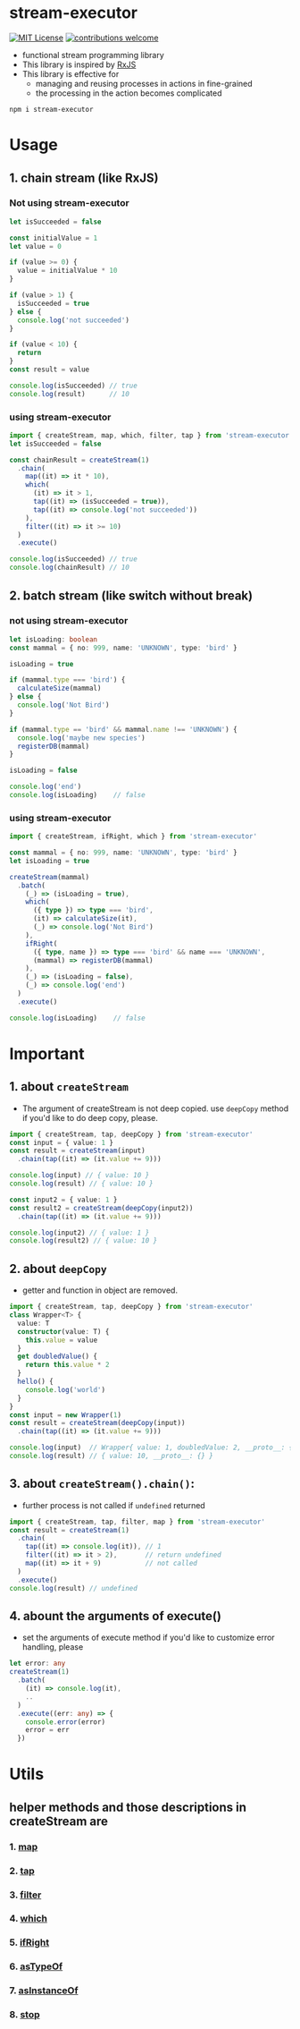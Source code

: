 # stream-executor
[![MIT License](http://img.shields.io/badge/license-MIT-blue.svg?style=flat)](LICENSE)
[![contributions welcome](https://img.shields.io/badge/contributions-welcome-brightgreen.svg?style=flat)](https://github.com/nor-ko-hi-jp/stream-executor/issues)

- functional stream programming library
- This library is inspired by [RxJS](https://github.com/ReactiveX/rxjs)
- This library is effective for
  - managing and reusing processes in actions in fine-grained
  - the processing in the action becomes complicated

```
npm i stream-executor
```

# Usage

## 1. chain stream (like RxJS)

### Not using stream-executor 
```ts
let isSucceeded = false

const initialValue = 1
let value = 0

if (value >= 0) {
  value = initialValue * 10
}

if (value > 1) {
  isSucceeded = true
} else {
  console.log('not succeeded')
}

if (value < 10) {
  return
}
const result = value

console.log(isSucceeded) // true
console.log(result)      // 10
```

###  using stream-executor
```ts
import { createStream, map, which, filter, tap } from 'stream-executor'
let isSucceeded = false

const chainResult = createStream(1)
  .chain(
    map((it) => it * 10),
    which(
      (it) => it > 1,
      tap((it) => (isSucceeded = true)),
      tap((it) => console.log('not succeeded'))
    ),
    filter((it) => it >= 10)
  )
  .execute()

console.log(isSucceeded) // true
console.log(chainResult) // 10
```

## 2. batch stream (like switch without break)

### not using stream-executor 
```ts
let isLoading: boolean
const mammal = { no: 999, name: 'UNKNOWN', type: 'bird' }

isLoading = true

if (mammal.type === 'bird') {
  calculateSize(mammal)
} else {
  console.log('Not Bird')
}

if (mammal.type == 'bird' && mammal.name !== 'UNKNOWN') {
  console.log('maybe new species')
  registerDB(mammal)
}

isLoading = false

console.log('end')
console.log(isLoading)    // false
```

###  using stream-executor 
```ts
import { createStream, ifRight, which } from 'stream-executor'

const mammal = { no: 999, name: 'UNKNOWN', type: 'bird' }
let isLoading = true

createStream(mammal)
  .batch(
    (_) => (isLoading = true),
    which(
      ({ type }) => type === 'bird',
      (it) => calculateSize(it),
      (_) => console.log('Not Bird')
    ),
    ifRight(
      ({ type, name }) => type === 'bird' && name === 'UNKNOWN',
      (mammal) => registerDB(mammal)
    ),
    (_) => (isLoading = false),
    (_) => console.log('end')
  )
  .execute()

console.log(isLoading)    // false
```

# Important
## 1. about `createStream`
  - The argument of createStream is not deep copied. use `deepCopy` method if you'd like to do deep copy, please.
  ```ts
  import { createStream, tap, deepCopy } from 'stream-executor'
  const input = { value: 1 }
  const result = createStream(input)
    .chain(tap((it) => (it.value += 9)))

  console.log(input) // { value: 10 }
  console.log(result) // { value: 10 }

  const input2 = { value: 1 }
  const result2 = createStream(deepCopy(input2))
    .chain(tap((it) => (it.value += 9)))

  console.log(input2) // { value: 1 }
  console.log(result2) // { value: 10 }
  ```
## 2. about `deepCopy`
  - getter and function in object are removed.
  ```ts
  import { createStream, tap, deepCopy } from 'stream-executor'
  class Wrapper<T> {
    value: T
    constructor(value: T) {
      this.value = value
    }
    get doubledValue() {
      return this.value * 2
    }
    hello() {
      console.log('world')
    }
  }
  const input = new Wrapper(1)
  const result = createStream(deepCopy(input))
    .chain(tap((it) => (it.value += 9)))

  console.log(input)  // Wrapper{ value: 1, doubledValue: 2, __proto__: { hello: () => console.log('world') } }
  console.log(result) // { value: 10, __proto__: {} }
  ``` 
## 3. about `createStream().chain()`:
  - further process is not called if `undefined` returned
  ```ts
  import { createStream, tap, filter, map } from 'stream-executor'
  const result = createStream(1)
    .chain(
      tap((it) => console.log(it)), // 1
      filter((it) => it > 2),       // return undefined
      map((it) => it + 9)           // not called
    )
    .execute()
  console.log(result) // undefined
  ``` 

## 4. abount the arguments of execute()
  - set the arguments of execute method if you'd like to customize error handling, please
  ```ts
  let error: any
  createStream(1)
    .batch(
      (it) => console.log(it),
      ..
    )
    .execute((err: any) => {
      console.error(error)
      error = err
    })
  ```

# Utils
## helper methods and those descriptions in createStream are
  ### 1. [map](./src/executors/helpers/index.ts#L1)
  ### 2. [tap](./src/executors/helpers/index.ts#L16)
  ### 3. [filter](./src/executors/helpers/index.ts#L31)
  ### 4. [which](./src/executors/helpers/index.ts#L46)
  ### 5. [ifRight](./src/executors/helpers/index.ts#L72)
  ### 6. [asTypeOf](./src/executors/helpers/index.ts#L97)
  ### 7. [asInstanceOf](./src/executors/helpers/index.ts#L120)
  ### 8. [stop](./src/executors/helpers/index.ts#L142)

